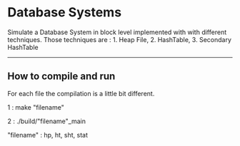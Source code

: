 # Database Systems

Simulate a Database System in block level implemented with with different techniques. 
Those techniques are : 1. Heap File, 2. HashTable, 3. Secondary HashTable

---------------------------------
How to compile and run
---------------------------------
For each file the compilation is a little bit different.

1 : make "filename"   

2 : ./build/"filename"_main

"filename" : hp, ht, sht, stat
